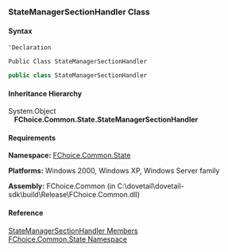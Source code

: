 ﻿### StateManagerSectionHandler Class

#### Syntax

```vbnet
'Declaration

Public Class StateManagerSectionHandler 
```

```csharp
public class StateManagerSectionHandler 
```

#### Inheritance Hierarchy

System.Object  
   **FChoice.Common.State.StateManagerSectionHandler**  

#### Requirements

**Namespace:** [FChoice.Common.State](FChoice.Common~FChoice.Common.State_namespace.md)

**Platforms:** Windows 2000, Windows XP, Windows Server family

**Assembly:** FChoice.Common (in C:\\dovetail\\dovetail-sdk\\build\\Release\\FChoice.Common.dll)

#### Reference

[StateManagerSectionHandler Members](FChoice.Common~FChoice.Common.State.StateManagerSectionHandler_members.md)  
[FChoice.Common.State Namespace](FChoice.Common~FChoice.Common.State_namespace.md)